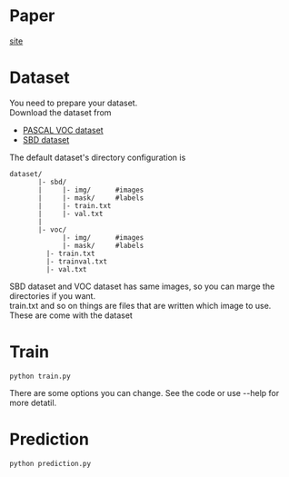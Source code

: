 # Paper
[site](http://vision.cs.utexas.edu/projects/pixelobjectness/)  
  
# Dataset
You need to prepare your dataset.  
Download the dataset from
- [PASCAL VOC dataset](http://host.robots.ox.ac.uk/pascal/VOC/)
- [SBD dataset](http://home.bharathh.info/pubs/codes/SBD/download.html)  
  
The default dataset's directory configuration is
```
dataset/
       |- sbd/
       |     |- img/      #images
       |     |- mask/     #labels
       |     |- train.txt
       |     |- val.txt
       |
       |- voc/
             |- img/      #images
             |- mask/     #labels
	     |- train.txt
	     |- trainval.txt
	     |- val.txt
```
SBD dataset and VOC dataset has same images, so you can marge the directories if you want.  
train.txt and so on things are files that are written which image to use. These are come with the dataset
  
# Train
```
python train.py
```
There are some options you can change. See the code or use --help for more detatil.  

# Prediction
```
python prediction.py
```
